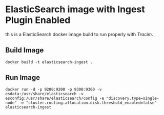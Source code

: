 # ElasticSearch image with Ingest Plugin Enabled

this is a ElasticSearch docker image build to run properly with _Tracim_.

## Build Image

    docker build -t elasticsearch-ingest .

## Run Image

    docker run -d -p 9200:9200 -p 9300:9300 -v esdata:/usr/share/elasticsearch -v esconfig:/usr/share/elasticsearch/config -e "discovery.type=single-node" -e "cluster.routing.allocation.disk.threshold_enabled=false" elasticsearch-ingest
